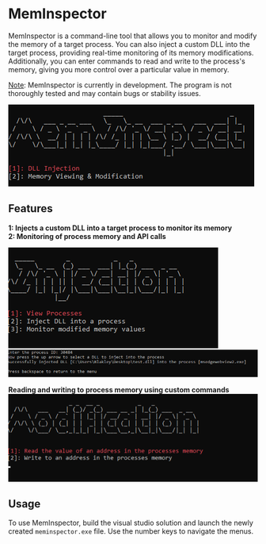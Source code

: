 # MemInspector

MemInspector is a command-line tool that allows you to monitor and modify the memory of a target process. You can also inject a custom DLL into the target process, providing real-time monitoring of its memory modifications. Additionally, you can enter commands to read and write to the process's memory, giving you more control over a particular value in memory.

<u>Note</u>: MemInspector is currently in development. The program is not thoroughly tested and may contain bugs or stability issues.

![Alt text](src/assets/menu_a.png)

## Features

<b>1: Injects a custom DLL into a target process to monitor its memory</b>
</br>
<b>2: Monitoring of process memory and API calls</b>

![Alt text](src/assets/menu_c.png)
![Alt text](src/assets/menu_e.png)

<b>Reading and writing to process memory using custom commands</b>
![Alt text](src/assets/menu_b.png)

## Usage

To use MemInspector, build the visual studio solution and launch the newly created `meminspector.exe` file. Use the number keys to navigate the menus.
